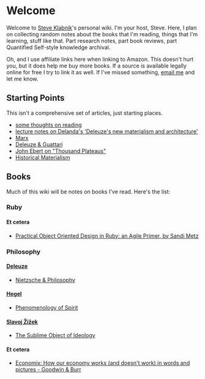 # Welcome

Welcome to [Steve Klabnik](http://steveklabnik.com)'s personal wiki. I'm your
host, Steve. Here, I plan on collecting random notes about the books that I'm
reading, things that I'm learning, stuff like that. Part research notes, part
book reviews, part Quantified Self-style knowledge archival.

Oh, and I use affiliate links here when linking to Amazon. This doesn't hurt
you, but it does help me buy more books. If a source is available legally
online for free I try to link it as well. If I've missed something, [email
me](mailto:steve@steveklabnik.com) and let me know.

## Starting Points

This isn't a comprehensive set of articles, just starting places.

* [some thoughts on reading](/reading)
* [lecture notes on Delanda's 'Deleuze's new materialism and architecture'](/deleuze-and-the-use-of-the-genetic-algorithm-in-architecture)
* [Marx](/marx)
* [Deleuze & Guattari](/d-&-g)
* [John Ebert on "Thousand Plateaus"](/john-ebert-thousand-plateaus)
* [Historical Materialism](/historical-materialism)

## Books

Much of this wiki will be notes on books I've read. Here's the list:

### Ruby

#### Et cetera

* [Practical Object Oriented Design in Ruby: an Agile Primer, by Sandi Metz](/poodr)

### Philosophy

#### [Deleuze](/deleuze)

* [Nietzsche & Philosophy](/nietzsche-&-philosophy)

#### [Hegel](/hegel)

* [Phenomenology of Spirit](/phenomenology-of-spirit)

#### [Slavoj Žižek](/zizek)

* [The Sublime Object of Ideology](/the-sublime-object-of-ideology)

#### Et cetera
* [Economix: How our economy works (and doesn't work) in words and pictures - Goodwin & Burr](/economix)
